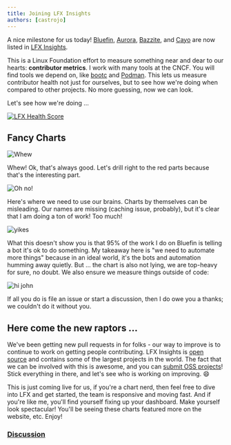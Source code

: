 ```yaml
---
title: Joining LFX Insights
authors: [castrojo]
---
```


A nice milestone for us today! [Bluefin](https://insights.linuxfoundation.org/project/ublue-os-bluefin), [Aurora](https://insights.linuxfoundation.org/project/ublue-os-aurora), [Bazzite](https://insights.linuxfoundation.org/project/ublue-os-bazzite), and [Cayo](https://insights.linuxfoundation.org/project/cayo) are now listed in [LFX Insights](https://insights.linuxfoundation.org/).

This is a Linux Foundation effort to measure something near and dear to our hearts: **contributor metrics**. I work with many tools at the CNCF. You will find tools we depend on, like [bootc](https://insights.linuxfoundation.org/project/bootc) and [Podman](https://insights.linuxfoundation.org/project/containers-podman). This lets us measure contributor health not just for ourselves, but to see how we're doing when compared to other projects. No more guessing, now we can look. 

Let's see how we're doing ... 

[![LFX Health Score](https://insights.linuxfoundation.org/api/badge/health-score?project=ublue-os-bluefin)](https://insights.linuxfoundation.org/project/ublue-os-bluefin)

## Fancy Charts

![Whew](https://github.com/user-attachments/assets/4c05d343-76d6-4c9a-8b74-83fb0cf634e8)

Whew! Ok, that's always good. Let's drill right to the red parts because that's the interesting part.

![Oh no!](https://github.com/user-attachments/assets/59ee8fad-5f61-455c-a09a-f855eee2aa75)

Here's where we need to use our brains. Charts by themselves can be misleading. Our names are missing (caching issue, probably), but it's clear that I am doing a ton of work! Too much!

![yikes](https://github.com/user-attachments/assets/72475511-a341-42c0-9f13-3d9f9f7f4698) 

What this doesn't show you is that 95% of the work I do on Bluefin is telling a bot it's ok to do something. My takeaway here is "we need to automate more things" because in an ideal world, it's the bots and automation humming away quietly. But ... the chart is also not lying, we are top-heavy for sure, no doubt. We also ensure we measure things outside of code: 

![hi john](https://github.com/user-attachments/assets/db34c7bd-5441-4da5-b70b-c14dfb67f725)

If all you do is file an issue or start a discussion, then I do owe you a thanks; we couldn't do it without you. 

## Here come the new raptors ...

We've been getting new pull requests in for folks - our way to improve is to continue to work on getting people contributing. LFX Insights is [open source](https://github.com/linuxfoundation/insights) and contains some of the largest projects in the world. The fact that we can be involved with this is awesome, and you can [submit OSS projects](https://github.com/linuxfoundation/insights/discussions)! Stick everything in there, and let's see who is working on improving. 😄

This is just coming live for us, if you're a chart nerd, then feel free to dive into LFX and get started, the team is responsive and moving fast. And if you're like me, you'll find yourself fixing up your dashboard. Make yourself look spectacular! You'll be seeing these charts featured more on the website, etc. Enjoy!

### [Discussion](https://github.com/ublue-os/bluefin/discussions/2960)

